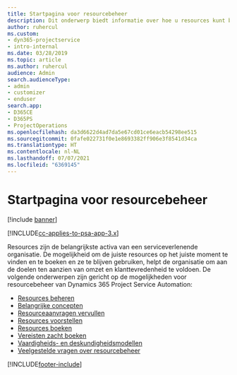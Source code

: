 ```yaml
---
title: Startpagina voor resourcebeheer
description: Dit onderwerp biedt informatie over hoe u resources kunt beheren.
author: ruhercul
ms.custom:
- dyn365-projectservice
- intro-internal
ms.date: 03/28/2019
ms.topic: article
ms.author: ruhercul
audience: Admin
search.audienceType:
- admin
- customizer
- enduser
search.app:
- D365CE
- D365PS
- ProjectOperations
ms.openlocfilehash: da3d6622d4ad7da5e67cd01ce6eacb54298ee515
ms.sourcegitcommit: 0fafe022731f0e1e8693382ff906e3f8541d34ca
ms.translationtype: HT
ms.contentlocale: nl-NL
ms.lasthandoff: 07/07/2021
ms.locfileid: "6369145"
---
```

# <a name="resource-management-home-page"></a>Startpagina voor resourcebeheer

[!include [banner](../includes/psa-now-project-operations.md)]

[!INCLUDE[cc-applies-to-psa-app-3.x](../includes/cc-applies-to-psa-app-3x.md)]

Resources zijn de belangrijkste activa van een serviceverlenende organisatie. De mogelijkheid om de juiste resources op het juiste moment te vinden en te boeken en ze te blijven gebruiken, helpt de organisatie om aan de doelen ten aanzien van omzet en klanttevredenheid te voldoen. De volgende onderwerpen zijn gericht op de mogelijkheden voor resourcebeheer van Dynamics 365 Project Service Automation:

- [Resources beheren](manage-resources.md)
- [Belangrijke concepten](reports-key-concepts.md)
- [Resourceaanvragen vervullen](resource-management-fulfill-requests.md)
- [Resources voorstellen](resource-management-propose-resources.md)
- [Resources boeken](resource-management-book-resources-scheduleboard.md)
- [Vereisten zacht boeken](resource-management-softbook-requirements.md)
- [Vaardigheids- en deskundigheidsmodellen](resource-management-skills-proficiency.md)
- [Veelgestelde vragen over resourcebeheer](resource-management-faq.md)


[!INCLUDE[footer-include](../includes/footer-banner.md)]